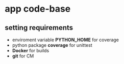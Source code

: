 # app code-base

## setting requirements
- enviroment variable **PYTHON_HOME** for coverage
- python package **coverage** for unittest
- **Docker** for builds
- **git** for CM

